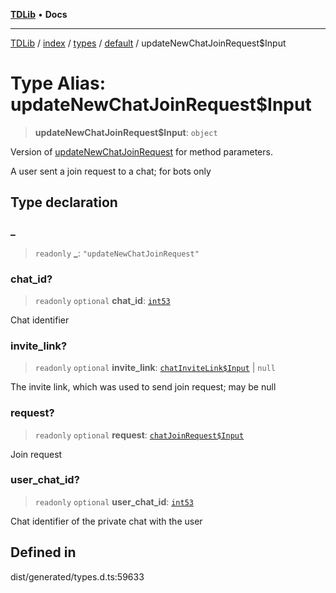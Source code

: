 [**TDLib**](../../../../../../README.md) • **Docs**

***

[TDLib](../../../../../../modules.md) / [index](../../../../../README.md) / [types](../../../README.md) / [default](../README.md) / updateNewChatJoinRequest$Input

# Type Alias: updateNewChatJoinRequest$Input

> **updateNewChatJoinRequest$Input**: `object`

Version of [updateNewChatJoinRequest](updateNewChatJoinRequest.md) for method parameters.

A user sent a join request to a chat; for bots only

## Type declaration

### \_

> `readonly` **\_**: `"updateNewChatJoinRequest"`

### chat\_id?

> `readonly` `optional` **chat\_id**: [`int53`](int53.md)

Chat identifier

### invite\_link?

> `readonly` `optional` **invite\_link**: [`chatInviteLink$Input`](chatInviteLink$Input.md) \| `null`

The invite link, which was used to send join request; may be null

### request?

> `readonly` `optional` **request**: [`chatJoinRequest$Input`](chatJoinRequest$Input.md)

Join request

### user\_chat\_id?

> `readonly` `optional` **user\_chat\_id**: [`int53`](int53.md)

Chat identifier of the private chat with the user

## Defined in

dist/generated/types.d.ts:59633
